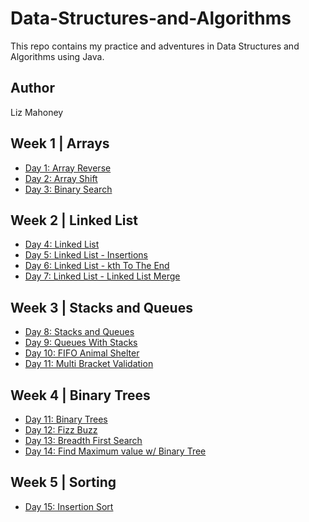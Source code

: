 # Data-Structures-and-Algorithms

This repo contains my practice and adventures in Data Structures and Algorithms using Java. 

## Author
Liz Mahoney

## Week 1 | Arrays

- [Day 1: Array Reverse](/subReadMes/arrayReverse.md) 
- [Day 2: Array Shift](/subReadMes/arrayShift.md)
- [Day 3: Binary Search](/subReadMes/binarySearch.md)

## Week 2 | Linked List

- [Day 4: Linked List](/subReadMes/linkedList.md)
- [Day 5: Linked List - Insertions](/subReadMes/linkedListInsertions.md)
- [Day 6: Linked List - kth To The End](/subReadMes/kthFromTheEnd.md)
- [Day 7: Linked List - Linked List Merge](/subReadMes/llMerge.md)

## Week 3 | Stacks and Queues

- [Day 8: Stacks and Queues](/subReadMes/stacksAndQueues.md)
- [Day 9: Queues With Stacks](/subReadMes/queueWithStacks.md)
- [Day 10: FIFO Animal Shelter](/subReadMes/fifoAnimalShelter.md)
- [Day 11: Multi Bracket Validation](/subReadMes/multiBracket.md)


## Week 4 | Binary Trees

- [Day 11: Binary Trees](/subReadMes/trees.md)
- [Day 12: Fizz Buzz](/subReadMes/fizzBuzzTree.md)
- [Day 13: Breadth First Search](/subReadMes/breadthFirst.md)
- [Day 14: Find Maximum value w/ Binary Tree](/subReadMes/findMaxTree.md)

## Week 5 | Sorting
- [Day 15: Insertion Sort](/subReadMes/insertionSort.md)



